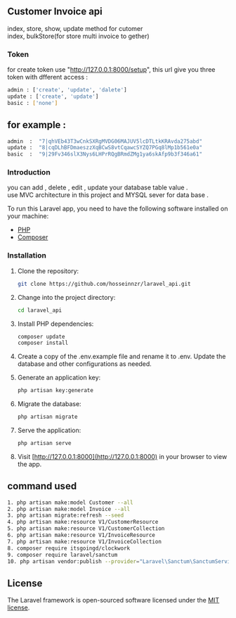 ## Customer Invoice api
index, store, show, update method for cutomer <br>
index, bulkStore(for store multi invoice to gether) <br>

### Token
for create token use "http://127.0.0.1:8000/setup", this url give you three token with dfferent access :<br>
```bash
admin : ['create', 'update', 'dalete']
update : ['create', 'update']
basic : ['none']
```
## for example :<br>

```bash
admin  :  "7|qhVEb43T3wCnkSXRgMVDG06MAJUV5lcDTLtkKRAvda275abd"
update :  "8|cqDLhBFDmaeszzXqBCwS8vtCqawcSYZQ7PGq8lMp1b561e0a"
basic  :  "9|29Fv346slX3Nys6LHPrRQgBRmdZMg1ya6skAfp9b3f346a61"
```

### Introduction

you can add , delete , edit , update your database table value . <br>
use MVC architecture in this project and MYSQL sever for data base .

To run this Laravel app, you need to have the following software installed on your machine:
- [PHP](https://www.php.net/)
- [Composer](https://getcomposer.org/)


### Installation
1. Clone the repository:
   ```bash
   git clone https://github.com/hosseinnzr/laravel_api.git
   ```
2. Change into the project directory:
    ```bash
    cd laravel_api
    ```

3. Install PHP dependencies:
    ```bash
    composer update
    composer install
    ```
4. Create a copy of the .env.example file and rename it to .env. Update the database and other configurations as needed.

6. Generate an application key:
    ```bash
    php artisan key:generate
    ```
7. Migrate the database:
    ```bash
    php artisan migrate
    ```
8. Serve the application:
    ```bash
    php artisan serve
    ```
10. Visit [http://127.0.0.1:8000](http://127.0.0.1:8000) in your browser to view the app.




## command used
```bash
1. php artisan make:model Customer --all
2. php artisan make:model Invoice --all
3. php artisan migrate:refresh --seed
4. php artisan make:resource V1/CustomerResource
5. php artisan make:resource V1/CustomerCollection
6. php artisan make:resource V1/InvoiceResource 
7. php artisan make:resource V1/InvoiceCollection
8. composer require itsgoingd/clockwork
9. composer require laravel/sanctum
10. php artisan vendor:publish --provider="Laravel\Sanctum\SanctumServiceProvider"
```


## License

The Laravel framework is open-sourced software licensed under the [MIT license](https://opensource.org/licenses/MIT).
